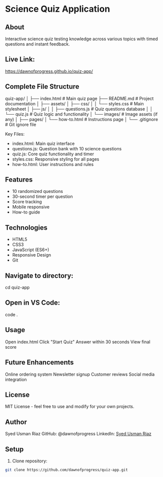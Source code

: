 # Science Quiz Application

## About
Interactive science quiz testing knowledge across various topics with timed questions and instant feedback.

## Live Link:
https://dawnofprogress.github.io/quiz-app/

## Complete File Structure
quiz-app/
│
├── index.html                 # Main quiz page
├── README.md                  # Project documentation
│
├── assets/
│   ├── css/
│   │   └── styles.css        # Main stylesheet
│   ├── js/
│   │   ├── questions.js      # Quiz questions database
│   │   └── quiz.js           # Quiz logic and functionality
│   └── images/               # Image assets (if any)
│
├── pages/
│   └── how-to.html           # Instructions page
│
└── .gitignore                # Git ignore file

Key Files:
- index.html: Main quiz interface
- questions.js: Question bank with 10 science questions
- quiz.js: Core quiz functionality and timer
- styles.css: Responsive styling for all pages
- how-to.html: User instructions and rules

## Features
- 10 randomized questions
- 30-second timer per question
- Score tracking
- Mobile responsive
- How-to guide

## Technologies
- HTML5
- CSS3
- JavaScript (ES6+)
- Responsive Design
- Git
## Navigate to directory:
cd quiz-app

## Open in VS Code:
code .

## Usage
Open index.html
Click "Start Quiz"
Answer within 30 seconds
View final score


## Future Enhancements
Online ordering system
Newsletter signup
Customer reviews
Social media integration

## License
MIT License - feel free to use and modify for your own projects.

## Author
Syed Usman Riaz
GitHub: @dawnofprogress
LinkedIn: [Syed Usman Riaz](https://www.linkedin.com/in/syed-usman-riaz/)



## Setup
1. Clone repository:
```bash
git clone https://github.com/dawnofprogress/quiz-app.git


